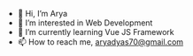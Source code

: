 - 👋 Hi, I’m Arya
- 👀 I’m interested in Web Development
- 🌱 I’m currently learning Vue JS Framework
- 📫 How to reach me, aryadyas70@gmail.com

<!---
aryadotid21/aryadotid21 is a ✨ special ✨ repository because its `README.md` (this file) appears on your GitHub profile.
You can click the Preview link to take a look at your changes.
--->
